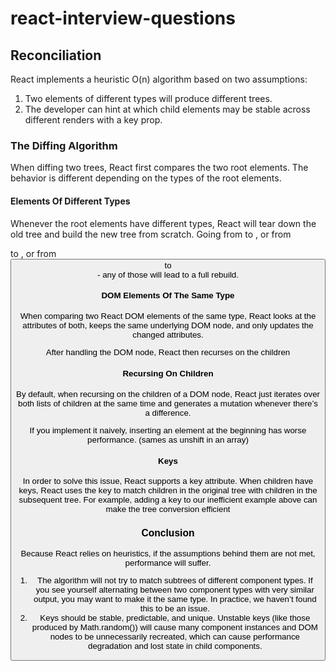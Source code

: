 # react-interview-questions

## Reconciliation

React implements a heuristic O(n) algorithm based on two assumptions:

1. Two elements of different types will produce different trees.
1. The developer can hint at which child elements may be stable across different renders with a key prop.

### The Diffing Algorithm

When diffing two trees, React first compares the two root elements. The behavior is different depending on the types of the root elements.

#### Elements Of Different Types

Whenever the root elements have different types, React will tear down the old tree and build the new tree from scratch. Going from <a> to <img>, or from <Article> to <Comment>, or from <Button> to <div> - any of those will lead to a full rebuild.

#### DOM Elements Of The Same Type

When comparing two React DOM elements of the same type, React looks at the attributes of both, keeps the same underlying DOM node, and only updates the changed attributes.

After handling the DOM node, React then recurses on the children

#### Recursing On Children

By default, when recursing on the children of a DOM node, React just iterates over both lists of children at the same time and generates a mutation whenever there’s a difference.

If you implement it naively, inserting an element at the beginning has worse performance. (sames as unshift in an array)

#### Keys

In order to solve this issue, React supports a key attribute. When children have keys, React uses the key to match children in the original tree with children in the subsequent tree. For example, adding a key to our inefficient example above can make the tree conversion efficient

### Conclusion

Because React relies on heuristics, if the assumptions behind them are not met, performance will suffer.

1. The algorithm will not try to match subtrees of different component types. If you see yourself alternating between two component types with very similar output, you may want to make it the same type. In practice, we haven’t found this to be an issue.
1. Keys should be stable, predictable, and unique. Unstable keys (like those produced by Math.random()) will cause many component instances and DOM nodes to be unnecessarily recreated, which can cause performance degradation and lost state in child components.

